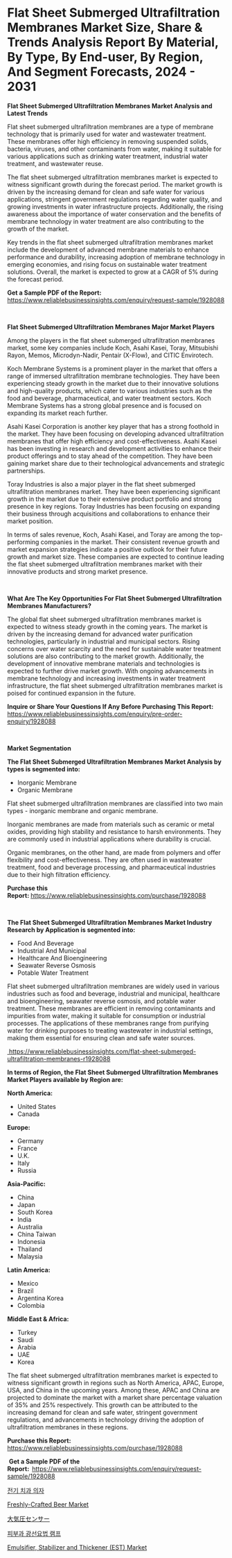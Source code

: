 <p><h1>Flat Sheet Submerged Ultrafiltration Membranes Market Size, Share & Trends Analysis Report By Material, By Type, By End-user, By Region, And Segment Forecasts, 2024 - 2031</h1></p><p><strong>Flat Sheet Submerged Ultrafiltration Membranes Market Analysis and Latest Trends</strong></p>
<p><p>Flat sheet submerged ultrafiltration membranes are a type of membrane technology that is primarily used for water and wastewater treatment. These membranes offer high efficiency in removing suspended solids, bacteria, viruses, and other contaminants from water, making it suitable for various applications such as drinking water treatment, industrial water treatment, and wastewater reuse.</p><p>The flat sheet submerged ultrafiltration membranes market is expected to witness significant growth during the forecast period. The market growth is driven by the increasing demand for clean and safe water for various applications, stringent government regulations regarding water quality, and growing investments in water infrastructure projects. Additionally, the rising awareness about the importance of water conservation and the benefits of membrane technology in water treatment are also contributing to the growth of the market.</p><p>Key trends in the flat sheet submerged ultrafiltration membranes market include the development of advanced membrane materials to enhance performance and durability, increasing adoption of membrane technology in emerging economies, and rising focus on sustainable water treatment solutions. Overall, the market is expected to grow at a CAGR of 5% during the forecast period.</p></p>
<p><strong>Get a Sample PDF of the Report:&nbsp;</strong> <a href="https://www.reliablebusinessinsights.com/enquiry/request-sample/1928088">https://www.reliablebusinessinsights.com/enquiry/request-sample/1928088</a></p>
<p>&nbsp;</p>
<p><strong>Flat Sheet Submerged Ultrafiltration Membranes Major Market Players</strong></p>
<p><p>Among the players in the flat sheet submerged ultrafiltration membranes market, some key companies include Koch, Asahi Kasei, Toray, Mitsubishi Rayon, Memos, Microdyn-Nadir, Pentair (X-Flow), and CITIC Envirotech.</p><p>Koch Membrane Systems is a prominent player in the market that offers a range of immersed ultrafiltration membrane technologies. They have been experiencing steady growth in the market due to their innovative solutions and high-quality products, which cater to various industries such as the food and beverage, pharmaceutical, and water treatment sectors. Koch Membrane Systems has a strong global presence and is focused on expanding its market reach further.</p><p>Asahi Kasei Corporation is another key player that has a strong foothold in the market. They have been focusing on developing advanced ultrafiltration membranes that offer high efficiency and cost-effectiveness. Asahi Kasei has been investing in research and development activities to enhance their product offerings and to stay ahead of the competition. They have been gaining market share due to their technological advancements and strategic partnerships.</p><p>Toray Industries is also a major player in the flat sheet submerged ultrafiltration membranes market. They have been experiencing significant growth in the market due to their extensive product portfolio and strong presence in key regions. Toray Industries has been focusing on expanding their business through acquisitions and collaborations to enhance their market position.</p><p>In terms of sales revenue, Koch, Asahi Kasei, and Toray are among the top-performing companies in the market. Their consistent revenue growth and market expansion strategies indicate a positive outlook for their future growth and market size. These companies are expected to continue leading the flat sheet submerged ultrafiltration membranes market with their innovative products and strong market presence.</p></p>
<p>&nbsp;</p>
<p><strong>What Are The Key Opportunities For Flat Sheet Submerged Ultrafiltration Membranes Manufacturers?</strong></p>
<p><p>The global flat sheet submerged ultrafiltration membranes market is expected to witness steady growth in the coming years. The market is driven by the increasing demand for advanced water purification technologies, particularly in industrial and municipal sectors. Rising concerns over water scarcity and the need for sustainable water treatment solutions are also contributing to the market growth. Additionally, the development of innovative membrane materials and technologies is expected to further drive market growth. With ongoing advancements in membrane technology and increasing investments in water treatment infrastructure, the flat sheet submerged ultrafiltration membranes market is poised for continued expansion in the future.</p></p>
<p><strong>Inquire or Share Your Questions If Any Before Purchasing This Report:</strong> <a href="https://www.reliablebusinessinsights.com/enquiry/pre-order-enquiry/1928088">https://www.reliablebusinessinsights.com/enquiry/pre-order-enquiry/1928088</a></p>
<p>&nbsp;</p>
<p><strong>Market Segmentation</strong></p>
<p><strong>The Flat Sheet Submerged Ultrafiltration Membranes Market Analysis by types is segmented into:</strong></p>
<p><ul><li>Inorganic Membrane</li><li>Organic Membrane</li></ul></p>
<p><p>Flat sheet submerged ultrafiltration membranes are classified into two main types - inorganic membrane and organic membrane. </p><p>Inorganic membranes are made from materials such as ceramic or metal oxides, providing high stability and resistance to harsh environments. They are commonly used in industrial applications where durability is crucial. </p><p>Organic membranes, on the other hand, are made from polymers and offer flexibility and cost-effectiveness. They are often used in wastewater treatment, food and beverage processing, and pharmaceutical industries due to their high filtration efficiency.</p></p>
<p><strong>Purchase this Report:&nbsp;</strong><a href="https://www.reliablebusinessinsights.com/purchase/1928088">https://www.reliablebusinessinsights.com/purchase/1928088</a></p>
<p>&nbsp;</p>
<p><strong>The Flat Sheet Submerged Ultrafiltration Membranes Market Industry Research by Application is segmented into:</strong></p>
<p><ul><li>Food And Beverage</li><li>Industrial And Municipal</li><li>Healthcare And Bioengineering</li><li>Seawater Reverse Osmosis</li><li>Potable Water Treatment</li></ul></p>
<p><p>Flat sheet submerged ultrafiltration membranes are widely used in various industries such as food and beverage, industrial and municipal, healthcare and bioengineering, seawater reverse osmosis, and potable water treatment. These membranes are efficient in removing contaminants and impurities from water, making it suitable for consumption or industrial processes. The applications of these membranes range from purifying water for drinking purposes to treating wastewater in industrial settings, making them essential for ensuring clean and safe water sources.</p></p>
<p><a href="https://www.reliablebusinessinsights.com/flat-sheet-submerged-ultrafiltration-membranes-r1928088">&nbsp;https://www.reliablebusinessinsights.com/flat-sheet-submerged-ultrafiltration-membranes-r1928088</a></p>
<p><strong>In terms of Region, the Flat Sheet Submerged Ultrafiltration Membranes Market Players available by Region are:</strong></p>
<p>
    <p> <strong> North America: </strong>
        <ul>
            <li>United States</li>
            <li>Canada</li>
        </ul>
        </p> 
    <p> <strong> Europe: </strong>
        <ul>
            <li>Germany</li>
            <li>France</li>
            <li>U.K.</li>
            <li>Italy</li>
            <li>Russia</li>
        </ul>
        </p> 
    <p> <strong> Asia-Pacific: </strong>
        <ul>
            <li>China</li>
            <li>Japan</li>
            <li>South Korea</li>
            <li>India</li>
            <li>Australia</li>
            <li>China Taiwan</li>
            <li>Indonesia</li>
            <li>Thailand</li>
            <li>Malaysia</li>
        </ul>
        </p> 
    <p> <strong> Latin America: </strong>
        <ul>
            <li>Mexico</li>
            <li>Brazil</li>
            <li>Argentina Korea</li>
            <li>Colombia</li>
        </ul>
        </p> 
    <p> <strong> Middle East & Africa: </strong>
        <ul>
            <li>Turkey</li>
            <li>Saudi</li>
            <li>Arabia</li>
            <li>UAE</li>
            <li>Korea</li>
        </ul>
    </p>
    </p>
<p><p>The flat sheet submerged ultrafiltration membranes market is expected to witness significant growth in regions such as North America, APAC, Europe, USA, and China in the upcoming years. Among these, APAC and China are projected to dominate the market with a market share percentage valuation of 35% and 25% respectively. This growth can be attributed to the increasing demand for clean and safe water, stringent government regulations, and advancements in technology driving the adoption of ultrafiltration membranes in these regions.</p></p>
<p><strong>Purchase this Report: </strong><a href="https://www.reliablebusinessinsights.com/purchase/1928088">https://www.reliablebusinessinsights.com/purchase/1928088</a></p>
<p>&nbsp;<strong>Get a Sample PDF of the Report:&nbsp;&nbsp;</strong><a href="https://www.reliablebusinessinsights.com/enquiry/request-sample/1928088">https://www.reliablebusinessinsights.com/enquiry/request-sample/1928088</a></p>
<p><strong></strong></p>
<p><p><a href="https://github.com/johneahan44556754/Market-Research-Report-List-1/blob/main/2873397125453.md">전기 치과 의자</a></p><p><a href="https://issuu.com/reportprime-2/docs/freshly-crafted-beer-market-size-20_7697c7199a73d5">Freshly-Crafted Beer Market</a></p><p><a href="https://github.com/alyle7648/Market-Research-Report-List-1/blob/main/9499500116711.md">大気圧センサー</a></p><p><a href="https://github.com/rahat-gis/Market-Research-Report-List-1/blob/main/3501206125452.md">피부과 광선요법 램프</a></p><p><a href="https://github.com/AdrianaPaucek2023/Market-Research-Report-List-1/blob/main/emulsifier-stabilizer-and-thickener-est-market.md">Emulsifier, Stabilizer and Thickener (EST) Market</a></p></p>